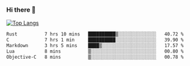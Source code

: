 ### Hi there 👋

<!--
**3Xpl0it3r/3Xpl0it3r** is a ✨ _special_ ✨ repository because its `README.md` (this file) appears on your GitHub profile.

Here are some ideas to get you started:

- 🔭 I’m currently working on ...
- 🌱 I’m currently learning ...
- 👯 I’m looking to collaborate on ...
- 🤔 I’m looking for help with ...
- 💬 Ask me about ...
- 📫 How to reach me: ...
- 😄 Pronouns: ...
- ⚡ Fun fact: ...
-->


[![Top Langs](https://github-readme-stats.vercel.app/api/top-langs/?username=3Xpl0it3r&layout=compact)](https://github.com/3Xpl0it3r/3Xpl0it3r)

<!--START_SECTION:waka-->

```txt
Rust          7 hrs 10 mins   ██████████▒░░░░░░░░░░░░░░   40.72 %
C             7 hrs 1 min     ██████████░░░░░░░░░░░░░░░   39.90 %
Markdown      3 hrs 5 mins    ████▒░░░░░░░░░░░░░░░░░░░░   17.57 %
Lua           8 mins          ▒░░░░░░░░░░░░░░░░░░░░░░░░   00.80 %
Objective-C   8 mins          ▒░░░░░░░░░░░░░░░░░░░░░░░░   00.78 %
```

<!--END_SECTION:waka-->
